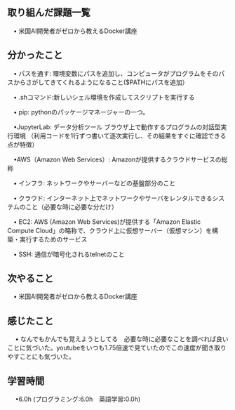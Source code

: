 ## 取り組んだ課題一覧

 　• 米国AI開発者がゼロから教えるDocker講座　

## 分かったこと

 　• パスを通す: 環境変数にパスを追加し、コンピュータがプログラムをそのパスからさがしてきてくれるようになること($PATHにパスを追加）

 　• .shコマンド:新しいシェル環境を作成してスクリプトを実行する

 　• pip:  pythonのパッケージマネージャーの一つ。

 　•JupyterLab: データ分析ツール ブラウザ上で動作するプログラムの対話型実行環境 （利用コードを1行ずつ書いて逐次実行し、その結果をすぐに確認できる点が特徴）

 　•AWS（Amazon Web Services）: Amazonが提供するクラウドサービスの総称

 　• インフラ: ネットワークやサーバーなどの基盤部分のこと

 　• クラウド: インターネット上でネットワークやサーバをレンタルできるシステムのこと（必要な時に必要な分だけ）

 　• EC2: AWS (Amazon Web Services)が提供する「Amazon Elastic Compute Cloud」の略称で、クラウド上に仮想サーバー（仮想マシン）を構築・実行するためのサービス

 　• SSH: 通信が暗号化されるtelnetのこと

## 次やること　

 　• 米国AI開発者がゼロから教えるDocker講座　

## 感じたこと

　 • なんでもかんでも覚えようとしてる　必要な時に必要なことを調べれば良いことに気づいた。youtubeをいつも1.75倍速で見ていたのでこの速度が聞き取りやすことにも気づいた。

## 学習時間

　 •6.0h (プログラミング:6.0h　英語学習:0.0h)